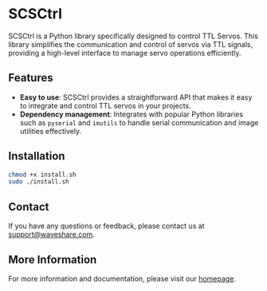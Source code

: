 # SCSCtrl

SCSCtrl is a Python library specifically designed to control TTL Servos. This library simplifies the communication and control of servos via TTL signals, providing a high-level interface to manage servo operations efficiently.

## Features

- **Easy to use**: SCSCtrl provides a straightforward API that makes it easy to integrate and control TTL servos in your projects.
- **Dependency management**: Integrates with popular Python libraries such as `pyserial` and `imutils` to handle serial communication and image utilities effectively.

## Installation
```bash
chmod +x install.sh
sudo ./install.sh
```

## Contact

If you have any questions or feedback, please contact us at support@waveshare.com.

## More Information

For more information and documentation, please visit our [homepage](http://waveshare.com/).